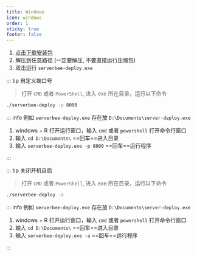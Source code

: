 ```yaml
---
title: Windows
icon: windows
order: 1
sticky: true
footer: false
---
```


1. [点击下载安装包](https://serverbee-1253263310.cos.ap-shanghai.myqcloud.com/latest/serverbee-deploy-x86_64-pc-windows-gnu.zip)
2. 解压到任意路径 (一定要解压, 不要直接运行压缩包)
3. 双击运行 `serverbee-deploy.exe`

::: tip 自定义端口号
> 打开 `CMD` 或者 `PowerShell`, 进入 exe 所在目录，运行以下命令
```bash
./serverbee-deploy -p 8000
```

::: info 例如
`serverbee-deploy.exe` 存在放 `D:\Documents\server-deploy.exe`

1. windows + R 打开运行窗口，输入 `cmd` 或者 `powershell` 打开命令行窗口
2. 输入 `cd D:\Documents\` ==回车==进入目录
3. 输入 `serverbee-deploy.exe -p 8000` ==回车==运行程序

:::

::: tip 关闭开机自启
> 打开 `CMD` 或者 `PowerShell`, 进入 exe 所在目录，运行以下命令
```bash
./serverbee-deploy -a
```

::: info 例如
`serverbee-deploy.exe` 存在放 `D:\Documents\server-deploy.exe`

1. windows + R 打开运行窗口，输入 `cmd` 或者 `powershell` 打开命令行窗口
2. 输入 `cd D:\Documents\` ==回车==进入目录
3. 输入 `serverbee-deploy.exe -a` ==回车==运行程序

:::
